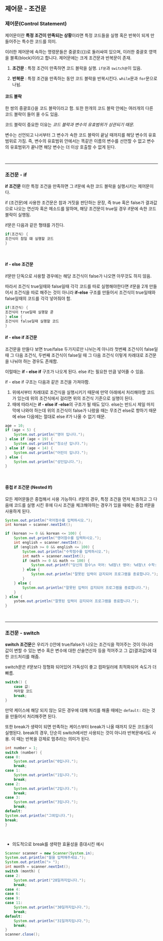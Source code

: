 ## 제어문 - 조건문

### 제어문(Control Statement)

제어문이란 **특정 조건이 만족되는 상황**이라면 특정 코드들을 실행 혹은 반복이 되게 만들어주는 특수한 코드를 의미.

이러한 제어문에 속하는 명령문들은 중괄호({})로 둘러싸여 있으며, 이러한 중괄호 영역을 블록(block)이라고 합니다.
제어문에는 크게 조건문과 반복문이 존재.

1. **조건문** : 특정 조건이 만족하면 코드 블락을 실행. `if문`과 `switch문`이 있음.

2. **반복문** : 특정 조건을 만족하는 동안 코드 블락을 반복시킨다. `while`문과 `for`문으로 나뉨.

#### 코드 블락

한 쌍의 중괄호{}을 코드 블락이라고 함. 또한 한개의 코드 블락 안에는 여러개의 다른 코드 블락이 들어 올 수도 있음.

코드 블락이 중요한 이유는 _코드 블락과 변수의 유효범위가 상관되기 때문._

변수는 선언되고 나서부터 그 변수가 속한 코드 블락이 끝날 때까지를 해당 변수의 유효범위로 가짐. 즉, 변수의 유효범위 안에서는 똑같은 이름의 변수를 선언할 수 없고 변수의 유효범위가 끝나면 해당 변수는 더 이상 호출할 수 없게 된다.

<br>

---

### 조건문 - if

**if 조건문** 이란 특정 조건을 만족하면 그 if문에 속한 코드 블락을 실행시키는 제어문이다.

if (조건문)에 사용한 조건문은 참과 거짓을 판단하는 문장, 즉 true 혹은 false가 결과값으로 나오는 연산자 혹은 메소드를 말하며, 해당 조건문이 true일 경우 if문에 속한 코드 블락이 실행됨.

if문은 다음과 같은 형태를 가진다.

```java
if(조건식) {
조건식이 참일 떄 실행할 코드
}
```

<br>

#### if - else 조건문

if문만 단독으로 사용할 경우에는 해당 조건식이 false가 나오면 아무것도 하지 않음.

따라서 조건식 true일때와 false일때 각각 코드를 따로 실행해야한다면 if문을 2개 만들어서 조건식을 따로 해주는 것이 아니라 **if-else** 구조를 만들어서 조건식이 true일때와 false일때의 코드를 각각 넣어줘야 함.

```java
if(조건식) {
조건식이 true일때 실행할 콛
} else {
조건식이 false일때 실행할 코드
}
```

#### if - else if 조건문

조건문을 만들다 보면 true/false 두가지로만 나뉘는게 아니라 첫번째 조건식이 false일 때 그 다음 조건식, 두번째 조건식이 false일 때 그 다음 조건식 이렇게 차례대로 조건문을 나눠야 하는 경우도 존재함.

이럴때는 **if - else if** 구조가 나오게 된다. else if는 필요한 만큼 넣어줄 수 있음.

if - else if 구조는 다음과 같은 조건을 가져야함.

1. 위에서부터 차례대로 조건식을 실행시키기 때문에 만약 아래에서 처리해야할 코드가 있는데 위의 조건식에서 걸리면
   위의 조건식 기준으로 실행이 된다.
2. 때에 따라서는 **if - else if -else**의 구조가 될 때도 있다. else는 반드시 제일 마지막에 나와야 하는데
   위의 조건식이 false가 나왔을 때는 무조건 else로 향하기 때문에 else 다음에는 절대로 else if가 나올 수 없기 때문.

```java
age = 10;
if (age < 5) {
    System.out.println("영아 입니다.");
} else if (age < 19) {
    System.out.println("청소년 입니다.");
} else if (age < 14) {
    System.out.println("어린이 입니다.");
} else {
    System.out.println("성인입니다.");
}
```

<br>

#### 중첩 if 조건문 (Nested If)

모든 제어문들은 중첩해서 사용 가능하다. if문의 경우, 특정 조건을 먼저 체크하고 그 다음에 코드를 실행 시킨 후에
다시 조건을 체크해야하는 경우가 있을 때에는 중첩 if문을 사용하게 된다.

```java
System.out.println("국어점수를 입력하시오.");
int korean = scanner.nextInt();

if (korean >= 0 && korean <= 100) {
    System.out.println("영어점수를 입력하시오.");
    int english = scanner.nextInt();
    if (english >= 0 && english <= 100) {
        System.out.println("수학점수를 입력하시오.");
        int math = scanner.nextInt();
        if (math >= 0 && math <= 100) {
            System.out.printf("당신의 점수\n 국어: %d점\t 영어: %d점\t 수학: %d점\n", korean, english, math);
        } else {
            System.out.println("잘못된 입력이 감지되어 프로그램을 종료합니다.");
        }
    } else {
        System.out.println("잘못된 입력이 감지되어 프로그램을 종료합니다.");
    }
} else {
    ystem.out.println("잘못된 입력이 감지되어 프로그램을 종료합니다.");
}
```

<br>

---

### 조건문 - switch

**switch 조건문**은 우리가 ()안에 true/false가 나오는 조건식을 적어주는 것이 아니라 값이 변할 수 있는 변수 혹은 변수에 대한 산술연산자 등을 적어주고 그 값(결과값)에 대한 코드처리를 해줌.

switch문은 if문보다 정형화 되어있어 가독성이 좋고 컴파일러에 최적화되어 속도가 더 빠름.

```java
switch() {
    case 값:
    처라할 코드
    break;
}
```

만약 케이스에 해당 되지 않는 모든 경우에 대해 처리를 해줄 때에는 `default:` 라는 것을 만들어서 처리해주면 된다.

또한 break가 생략이 되면 만족하는 케이스부터 break가 나올 때까지 모든 코드들이 실행된다. break의 경우, 단순히 switch에서만 사용되는 것이 아니라 반복문에서도 사용. 이 때는 반복을 강제로 멈추라는 의미가 된다.

```java
int number = 1;
switch (number) {
case 0:
    System.out.println("0입니다.");
    break;
case 1:
    System.out.println("1입니다.");
    break;
case 2:
    System.out.println("2입니다.");
    break;
case 3:
    System.out.println("3입니다.");
    break;
default:
System.out.println("그외입니다.");
break;
}
```

<br>

- 의도적으로 break를 생략한 효율성을 증대시킨 예시

```java
Scanner scanner = new Scanner(System.in);
System.out.println("월을 입력해주세요.");
System.out.println("> ");
int month = scanner.nextInt();
switch (month) {
case 2:
    System.out.print("28일까지입니다.");
    break;
case 4:
case 6:
case 9:
case 11:
    System.out.println("30일까지입니다.");
    break;
default:
    System.out.println("31일까지입니다.");
    break;
}
scanner.close();
```
